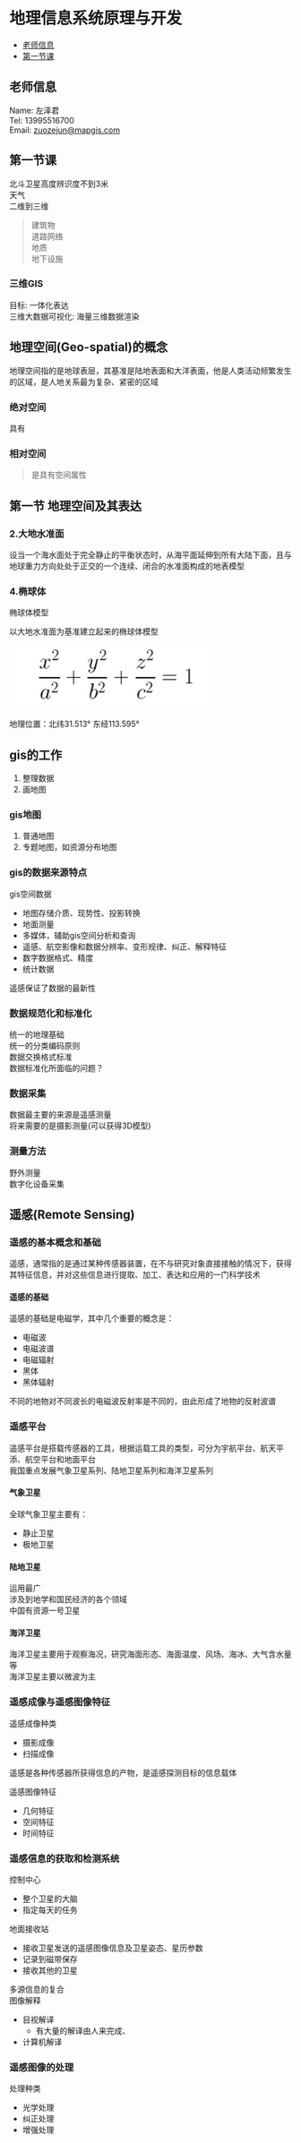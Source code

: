 # 地理信息系统原理与开发

- [老师信息](#老师信息)  
- [第一节课](#第一节课)

## 老师信息

Name:   左泽君  
Tel:    13995516700  
Email:  zuozejun@mapgis.com  

## 第一节课

北斗卫星高度辨识度不到3米  
天气  
二维到三维  
>建筑物  
>道路网络  
>地质  
>地下设施

### 三维GIS

目标: 一体化表达  
三维大数据可视化: 海量三维数据渲染  

## 地理空间(Geo-spatial)的概念

地理空间指的是地球表层，其基准是陆地表面和大洋表面，他是人类活动频繁发生的区域，是人地关系最为复杂、紧密的区域

### 绝对空间  

具有

### 相对空间

>是具有空间属性

## 第一节 地理空间及其表达

### 2.大地水准面

设当一个海水面处于完全静止的平衡状态时，从海平面延伸到所有大陆下面，且与地球重力方向处处于正交的一个连续、闭合的水准面构成的地表模型

### 4.椭球体

椭球体模型

以大地水准面为基准建立起来的椭球体模型

![math1](picture/math1.jpg)

地理位置：北纬31.513° 东经113.595°

## gis的工作

1. 整理数据
2. 画地图

### gis地图

1. 普通地图
2. 专题地图，如资源分布地图

### gis的数据来源特点

gis空间数据  

- 地图存储介质、现势性、投影转换
- 地面测量
- 多媒体，辅助gis空间分析和查询
- 遥感、航空影像和数据分辨率、变形规律、纠正、解释特征
- 数字数据格式、精度
- 统计数据

遥感保证了数据的最新性

### 数据规范化和标准化

统一的地理基础  
统一的分类编码原则  
数据交换格式标准  
数据标准化所面临的问题？

### 数据采集

数据最主要的来源是遥感测量  
将来需要的是摄影测量(可以获得3D模型)  

### 测量方法

野外测量  
数字化设备采集  

## 遥感(Remote Sensing)

### 遥感的基本概念和基础

遥感，通常指的是通过某种传感器装置，在不与研究对象直接接触的情况下，获得其特征信息，并对这些信息进行提取、加工、表达和应用的一门科学技术  

#### 遥感的基础

遥感的基础是电磁学，其中几个重要的概念是：  

- 电磁波  
- 电磁波谱  
- 电磁辐射  
- 黑体  
- 黑体辐射  

不同的地物对不同波长的电磁波反射率是不同的，由此形成了地物的反射波谱  

### 遥感平台

遥感平台是搭载传感器的工具，根据运载工具的类型，可分为宇航平台、航天平添、航空平台和地面平台  
我国重点发展气象卫星系列、陆地卫星系列和海洋卫星系列  

#### 气象卫星

全球气象卫星主要有：  

- 静止卫星
- 极地卫星

#### 陆地卫星

运用最广  
涉及到地学和国民经济的各个领域  
中国有资源一号卫星  

#### 海洋卫星

海洋卫星主要用于观察海况，研究海面形态、海面温度、风场、海冰、大气含水量等  
海洋卫星主要以微波为主  

### 遥感成像与遥感图像特征

遥感成像种类

- 摄影成像
- 扫描成像

遥感是各种传感器所获得信息的产物，是遥感探测目标的信息载体  

遥感图像特征

- 几何特征
- 空间特征
- 时间特征

### 遥感信息的获取和检测系统

控制中心

- 整个卫星的大脑
- 指定每天的任务

地面接收站

- 接收卫星发送的遥感图像信息及卫星姿态、星历参数
- 记录到磁带保存
- 接收其他的卫星

多源信息的复合  
图像解释  

- 目视解译
  - 有大量的解译由人来完成、
- 计算机解译

### 遥感图像的处理

处理种类

- 光学处理
- 纠正处理
- 增强处理
